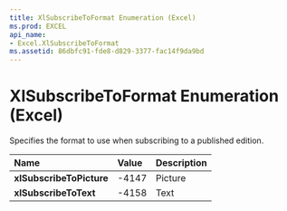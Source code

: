 ```yaml
---
title: XlSubscribeToFormat Enumeration (Excel)
ms.prod: EXCEL
api_name:
- Excel.XlSubscribeToFormat
ms.assetid: 86dbfc91-fde8-d829-3377-fac14f9da9bd
---
```



# XlSubscribeToFormat Enumeration (Excel)

Specifies the format to use when subscribing to a published edition.



|**Name**|**Value**|**Description**|
|:-----|:-----|:-----|
| **xlSubscribeToPicture**|-4147|Picture|
| **xlSubscribeToText**|-4158|Text|

